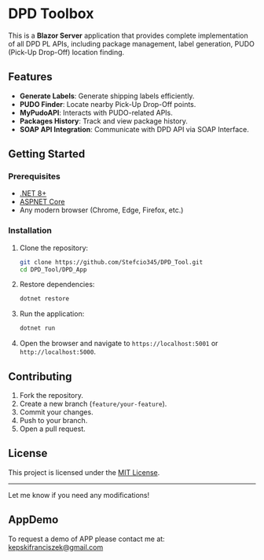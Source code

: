 # DPD Toolbox

This is a **Blazor Server** application that provides complete implementation of all DPD PL APIs, including package management, label generation, PUDO (Pick-Up Drop-Off) location finding.

## Features  

- **Generate Labels**: Generate shipping labels efficiently.  
- **PUDO Finder**: Locate nearby Pick-Up Drop-Off points.  
- **MyPudoAPI**: Interacts with PUDO-related APIs.  
- **Packages History**: Track and view package history.  
- **SOAP API Integration**: Communicate with DPD API via SOAP Interface.  

## Getting Started  

### Prerequisites  

- [.NET 8+](https://dotnet.microsoft.com/)
- [ASPNET Core](https://learn.microsoft.com/pl-pl/aspnet/overview)
- Any modern browser (Chrome, Edge, Firefox, etc.)  

### Installation  

1. Clone the repository:  
   ```sh
   git clone https://github.com/Stefcio345/DPD_Tool.git
   cd DPD_Tool/DPD_App
   ```

2. Restore dependencies:  
   ```sh
   dotnet restore
   ```

3. Run the application:  
   ```sh
   dotnet run
   ```

4. Open the browser and navigate to `https://localhost:5001` or `http://localhost:5000`.  


## Contributing  

1. Fork the repository.  
2. Create a new branch (`feature/your-feature`).  
3. Commit your changes.  
4. Push to your branch.  
5. Open a pull request.  

## License  

This project is licensed under the [MIT License](LICENSE).  

---  

Let me know if you need any modifications!

## AppDemo
To request a demo of APP please contact me at: kepskifranciszek@gmail.com
